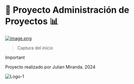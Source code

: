 # 🏢 Proyecto Administración de Proyectos 📊

[![image.png](https://i.postimg.cc/8Cwk0dKx/image.png)](https://postimg.cc/WDFPDZP7)
> Captura del inicio



> [!IMPORTANT]
Proyecto realizado por Julian Miranda.
2024

![Logo-1](https://github.com/JulianMi12/Administracion-Hotelera/assets/71536893/892b1ce9-d87c-42a2-a10f-a860cafb7811)

